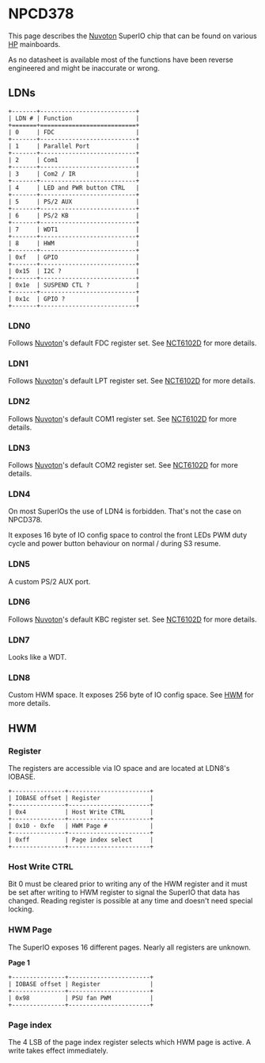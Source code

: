 # NPCD378

This page describes the [Nuvoton] SuperIO chip that can be found on various [HP]
mainboards.

As no datasheet is available most of the functions have been reverse engineered and
might be inaccurate or wrong.

## LDNs

```eval_rst
+-------+---------------------------+
| LDN # | Function                  |
+=======+===========================+
| 0     | FDC                       |
+-------+---------------------------+
| 1     | Parallel Port             |
+-------+---------------------------+
| 2     | Com1                      |
+-------+---------------------------+
| 3     | Com2 / IR                 |
+-------+---------------------------+
| 4     | LED and PWR button CTRL   |
+-------+---------------------------+
| 5     | PS/2 AUX                  |
+-------+---------------------------+
| 6     | PS/2 KB                   |
+-------+---------------------------+
| 7     | WDT1                      |
+-------+---------------------------+
| 8     | HWM                       |
+-------+---------------------------+
| 0xf   | GPIO                      |
+-------+---------------------------+
| 0x15  | I2C ?                     |
+-------+---------------------------+
| 0x1e  | SUSPEND CTL ?             |
+-------+---------------------------+
| 0x1c  | GPIO ?                    |
+-------+---------------------------+
```

### LDN0

Follows [Nuvoton]'s default FDC register set. See [NCT6102D] for more details.

### LDN1

Follows [Nuvoton]'s default LPT register set. See [NCT6102D] for more details.

### LDN2

Follows [Nuvoton]'s default COM1 register set. See [NCT6102D] for more details.

### LDN3

Follows [Nuvoton]'s default COM2 register set. See [NCT6102D] for more details.

### LDN4

On most SuperIOs the use of LDN4 is forbidden. That's not the case on NPCD378.

It exposes 16 byte of IO config space to control the front LEDs PWM duty cycle
and power button behaviour on normal / during S3 resume.

### LDN5

A custom PS/2 AUX port.

### LDN6

Follows [Nuvoton]'s default KBC register set. See [NCT6102D] for more details.

### LDN7

Looks like a WDT.

### LDN8

Custom HWM space. It exposes 256 byte of IO config space.
See [HWM](#HWM) for more details.

## HWM

### Register

The registers are accessible via IO space and are located at LDN8's IOBASE.

```eval_rst
+---------------+-----------------------+
| IOBASE offset | Register              |
+---------------+-----------------------+
| 0x4           | Host Write CTRL       |
+---------------+-----------------------+
| 0x10 - 0xfe   | HWM Page #            |
+---------------+-----------------------+
| 0xff          | Page index select     |
+---------------+-----------------------+
```

### Host Write CTRL
Bit 0 must be cleared prior to writing any of the HWM register and it must be
set after writing to HWM register to signal the SuperIO that data has changed.
Reading register is possible at any time and doesn't need special locking.

### HWM Page
The SuperIO exposes 16 different pages. Nearly all registers are unknown.

**Page 1**

```eval_rst
+---------------+-----------------------+
| IOBASE offset | Register              |
+---------------+-----------------------+
| 0x98          | PSU fan PWM           |
+---------------+-----------------------+
```

### Page index
The 4 LSB of the page index register selects which HWM page is active.
A write takes effect immediately.

[NCT6102D]: https://www.nuvoton.com/resource-files/NCT6102D_NCT6106D_Datasheet_V1_0.pdf
[Nuvoton]: http://www.nuvoton.com/hq/
[HP]: https://www.hp.com/
